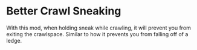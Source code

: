 # Better Crawl Sneaking
With this mod, when holding sneak while crawling, it will prevent you from exiting the crawlspace. Similar to how it prevents you from falling off of a ledge.